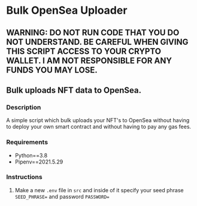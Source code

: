 # Bulk OpenSea Uploader

## WARNING: DO NOT RUN CODE THAT YOU DO NOT UNDERSTAND. BE CAREFUL WHEN GIVING THIS SCRIPT ACCESS TO YOUR CRYPTO WALLET. I AM NOT RESPONSIBLE FOR ANY FUNDS YOU MAY LOSE.

## Bulk uploads NFT data to OpenSea.

### Description

A simple script which bulk uploads your NFT's to OpenSea without having to deploy your own smart contract and without having to pay any gas fees.

### Requirements

- Python==3.8
- Pipenv==2021.5.29

### Instructions

1. Make a new `.env` file in `src` and inside of it specify your seed phrase `SEED_PHRASE=` and password `PASSWORD=`